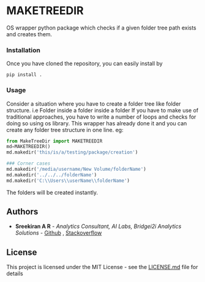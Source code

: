 # MAKETREEDIR

OS wrapper python package which checks if a given folder tree path exists and creates them.


### Installation

Once you have cloned the repository, you can easily install by

`pip install .`

### Usage

Consider a situation where you have to create a folder tree like folder structure. i.e Folder inside a folder inside a folder
If you have to make use of traditional approaches, you have to write a number of loops and checks for doing so using os library.
This wrapper has already done it and you can create any folder tree structure in one line.
eg:
```python
from MakeTreeDir import MAKETREEDIR
md=MAKETREEDIR()
md.makedir('this/is/a/testing/package/creation')

### Corner cases
md.makedir('/media/username/New Volume/folderName')
md.makedir('../../../folderName')
md.makedir('C:\\Users\\userName\\folderName')

```
The folders will be created instantly.
## Authors

* **Sreekiran A R** - *Analytics Consultant, AI Labs, Bridgei2i Analytics Solutions* -
 [Github](https://github.com/Sreekiranar) ,
[Stackoverflow](https://stackoverflow.com/users/9605907/sreekiran)


## License

This project is licensed under the MIT License - see the [LICENSE.md](LICENSE.md) file for details
